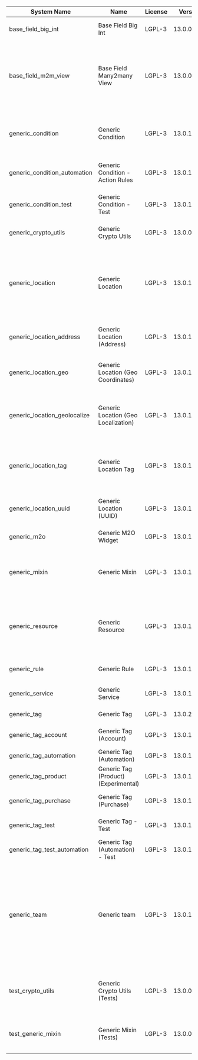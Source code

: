 | System Name | Name | License | Version | Summary | Price |
|---|---|---|---|---|---|
| base_field_big_int | Base Field Big Int | LGPL-3 | 13.0.0.2.0 | BigInt field implementation for Odoo |  |
| base_field_m2m_view | Base Field Many2many View | LGPL-3 | 13.0.0.2.0 | Adds Many2manyView field implementation for Odoo. Useful in cases when m2m relation computed via Postgresql View |  |
| generic_condition | Generic Condition | LGPL-3 | 13.0.1.12.0 | Create generic conditions on which you         can program some logic in Odoo objects |  |
| generic_condition_automation | Generic Condition - Action Rules | LGPL-3 | 13.0.1.1.1 | Generic Conditions (Integration with Action Rules) |  |
| generic_condition_test | Generic Condition - Test | LGPL-3 | 13.0.1.6.0 | Generic Conditions - Tests (do not install manualy) |  |
| generic_crypto_utils | Generic Crypto Utils | LGPL-3 | 13.0.0.4.0 | Technical utils to add encryption to other addons |  |
| generic_location | Generic Location | LGPL-3 | 13.0.1.13.0 | Allows you to make an abstract description of the         objects location relative to the general location         (for example: house3 -> office5 -> room2 -> table5) |  |
| generic_location_address | Generic Location (Address) | LGPL-3 | 13.0.1.4.0 | Generic Location (Add address fields to *Generic Locations*) |  |
| generic_location_geo | Generic Location (Geo Coordinates) | LGPL-3 | 13.0.1.2.0 | Generic Location (Add geocoordinates to generic locations) |  |
| generic_location_geolocalize | Generic Location (Geo Localization) | LGPL-3 | 13.0.1.2.0 | Generic Location (Automaticaly determine geo coordinates         for location by its address) |  |
| generic_location_tag | Generic Location Tag | LGPL-3 | 13.0.1.2.0 | This addon provides integration betwen *Generic         Location* and *Generic Tag* addons |  |
| generic_location_uuid | Generic Location (UUID) | LGPL-3 | 13.0.1.2.0 | Generic Location (Add UUID to generic locations) |  |
| generic_m2o | Generic M2O Widget | LGPL-3 | 13.0.1.4.0 | Generic Many2one widget |  |
| generic_mixin | Generic Mixin | LGPL-3 | 13.0.1.53.0 | Technical module with generic mixins, that may help to build other modules |  |
| generic_resource | Generic Resource | LGPL-3 | 13.0.1.33.0 | Provides the ability to create and categorize         various resources that can be used in other Odoo modules. |  |
| generic_rule | Generic Rule | LGPL-3 | 13.0.1.1.1 | Adds new top-level menu 'rules' |  |
| generic_service | Generic Service | LGPL-3 | 13.0.1.14.0 | Create and manage service catalog |  |
| generic_tag | Generic Tag | LGPL-3 | 13.0.2.5.0 | Generic tag management. |  |
| generic_tag_account | Generic Tag (Account) | LGPL-3 | 13.0.1.2.0 | Generic tag integration with account addon |  |
| generic_tag_automation | Generic Tag (Automation) | LGPL-3 | 13.0.1.1.1 |  |  |
| generic_tag_product | Generic Tag (Product) (Experimental) | LGPL-3 | 13.0.1.2.0 | Generic tag integration with product addon |  |
| generic_tag_purchase | Generic Tag (Purchase) | LGPL-3 | 13.0.1.2.0 | Generic tag integration with purchase addon |  |
| generic_tag_test | Generic Tag - Test | LGPL-3 | 13.0.1.4.0 | Generic Tag - Tests (do not install manualy) |  |
| generic_tag_test_automation | Generic Tag (Automation) - Test | LGPL-3 | 13.0.1.1.0 |  |  |
| generic_team | Generic team | LGPL-3 | 13.0.1.13.0 | With this module you can create teams and add         users to them, which allows you to perform group         actions (such as assigning a responsible team         instead of one person) while working with Odoo applications. |  |
| test_crypto_utils | Generic Crypto Utils (Tests) | LGPL-3 | 13.0.0.10.0 | Technical module that have to be used to test Generic Crypto Utils module |  |
| test_generic_mixin | Generic Mixin (Tests) | LGPL-3 | 13.0.0.11.0 | Technical module that have to be used to test Generic Mixin module |  |
